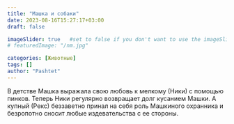 ```yaml
---
title: "Машка и собаки"
date: 2023-08-16T15:27:17+03:00
draft: false

imageSlider: true   #set to false if you don't want to use the imageSlider but a featuredImage
# featuredImage: "/nm.jpg"

categories: [Животные]
tags: []
author: "Pashtet"
---
```

В детстве Машка выражaла свою любовь к мелкому (Ники) с помощью пинков. Теперь Ники регулярно возвращает долг кусанием Машки. А купный (Рекс) беззаветно принал на себя роль Машкиного охранника и безpопотно сносит любые издевательства с ее стороны.
